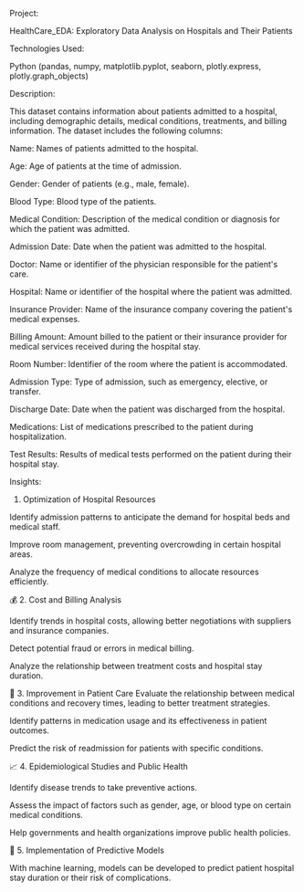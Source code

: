Project:

HealthCare_EDA: Exploratory Data Analysis on Hospitals and Their Patients

Technologies Used:

Python (pandas, numpy, matplotlib.pyplot, seaborn, plotly.express, plotly.graph_objects)

Description:

This dataset contains information about patients admitted to a hospital, including demographic details, medical conditions, treatments, and billing information. The dataset includes the following columns:

Name: Names of patients admitted to the hospital.

Age: Age of patients at the time of admission.

Gender: Gender of patients (e.g., male, female).

Blood Type: Blood type of the patients.

Medical Condition: Description of the medical condition or diagnosis for which the patient was admitted.

Admission Date: Date when the patient was admitted to the hospital.

Doctor: Name or identifier of the physician responsible for the patient's care.

Hospital: Name or identifier of the hospital where the patient was admitted.

Insurance Provider: Name of the insurance company covering the patient's medical expenses.

Billing Amount: Amount billed to the patient or their insurance provider for medical services received during the hospital stay.

Room Number: Identifier of the room where the patient is accommodated.

Admission Type: Type of admission, such as emergency, elective, or transfer.

Discharge Date: Date when the patient was discharged from the hospital.

Medications: List of medications prescribed to the patient during hospitalization.

Test Results: Results of medical tests performed on the patient during their hospital stay.

Insights:

1. Optimization of Hospital Resources

Identify admission patterns to anticipate the demand for hospital beds and medical staff.

Improve room management, preventing overcrowding in certain hospital areas.

Analyze the frequency of medical conditions to allocate resources efficiently.

💰 2. Cost and Billing Analysis

Identify trends in hospital costs, allowing better negotiations with suppliers and insurance companies.

Detect potential fraud or errors in medical billing.

Analyze the relationship between treatment costs and hospital stay duration.

🏥 3. Improvement in Patient Care
Evaluate the relationship between medical conditions and recovery times, leading to better treatment strategies.

Identify patterns in medication usage and its effectiveness in patient outcomes.

Predict the risk of readmission for patients with specific conditions.

📈 4. Epidemiological Studies and Public Health

Identify disease trends to take preventive actions.

Assess the impact of factors such as gender, age, or blood type on certain medical conditions.

Help governments and health organizations improve public health policies.

🚀 5. Implementation of Predictive Models

With machine learning, models can be developed to predict patient hospital stay duration or their risk of complications.

